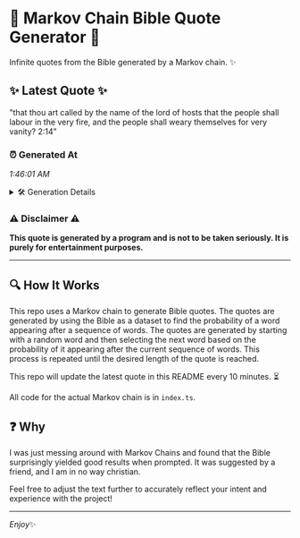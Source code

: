 # 📖 Markov Chain Bible Quote Generator 📖

Infinite quotes from the Bible generated by a Markov chain. ✨

## ✨ Latest Quote ✨
"that thou art called by the name of the lord of hosts that the people shall labour in the very fire, and the people shall weary themselves for very vanity? 2:14"

### ⏰ Generated At
*1:46:01 AM*

<details>
    <summary>🛠️ Generation Details</summary>
    <p>
        <strong>🌱 Seed:</strong> that<br>
        <strong>🔄 Iterations:</strong> 30<br>
        <strong>📜 Context History:</strong><br>[ that ]: thou<br>[ that, thou ]: art<br>[ that, thou, art ]: called<br>[ that, thou, art, called ]: by<br>[ that, thou, art, called, by ]: the<br>[ that, thou, art, called, by, the ]: name<br>[ thou, art, called, by, the, name ]: of<br>[ art, called, by, the, name, of ]: the<br>[ called, by, the, name, of, the ]: lord<br>[ by, the, name, of, the, lord ]: of<br>[ the, name, of, the, lord, of ]: hosts<br>[ name, of, the, lord, of, hosts ]: that<br>[ of, the, lord, of, hosts, that ]: the<br>[ the, lord, of, hosts, that, the ]: people<br>[ lord, of, hosts, that, the, people ]: shall<br>[ of, hosts, that, the, people, shall ]: labour<br>[ hosts, that, the, people, shall, labour ]: in<br>[ that, the, people, shall, labour, in ]: the<br>[ the, people, shall, labour, in, the ]: very<br>[ people, shall, labour, in, the, very ]: fire,<br>[ shall, labour, in, the, very, fire, ]: and<br>[ labour, in, the, very, fire,, and ]: the<br>[ in, the, very, fire,, and, the ]: people<br>[ the, very, fire,, and, the, people ]: shall<br>[ very, fire,, and, the, people, shall ]: weary<br>[ fire,, and, the, people, shall, weary ]: themselves<br>[ and, the, people, shall, weary, themselves ]: for<br>[ the, people, shall, weary, themselves, for ]: very<br>[ people, shall, weary, themselves, for, very ]: vanity?<br>[ shall, weary, themselves, for, very, vanity? ]: 2:14<br>
    </p>
</details>

### ⚠️ Disclaimer ⚠️
**This quote is generated by a program and is not to be taken seriously. It is purely for entertainment purposes.**

---

## 🔍 How It Works

This repo uses a Markov chain to generate Bible quotes. The quotes are generated by using the Bible as a dataset to find the probability of a word appearing after a sequence of words. The quotes are generated by starting with a random word and then selecting the next word based on the probability of it appearing after the current sequence of words. This process is repeated until the desired length of the quote is reached.

This repo will update the latest quote in this README every 10 minutes. ⏳

All code for the actual Markov chain is in `index.ts`.

## ❓ Why

I was just messing around with Markov Chains and found that the Bible surprisingly yielded good results when prompted. 
It was suggested by a friend, and I am in no way christian.

Feel free to adjust the text further to accurately reflect your intent and experience with the project!

---

*Enjoy*✨
